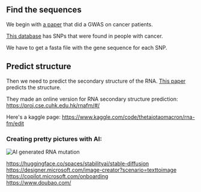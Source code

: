 ## Find the sequences
We begin with [a paper](https://pubmed.ncbi.nlm.nih.gov/31410488/) that did a GWAS on cancer patients. 

[This database](http://ibi.hzau.edu.cn/ncRNA-eQTL/cis.php) has SNPs that were found in people with cancer. 

We have to get a fasta file with the gene sequence for each SNP. 

## Predict structure
Then we need to predict the secondary structure of the RNA. [This paper](https://arxiv.org/abs/2204.00300) predicts the structure. 

They made an online version for RNA secondary structure prediction: https://proj.cse.cuhk.edu.hk/rnafm/#/

Here's a kaggle page: https://www.kaggle.com/code/thetaiotaomacron/rna-fm/edit



### Creating pretty pictures with AI:
![AI generated RNA mutation](https://github.com/user-attachments/assets/a8261c42-5729-4ee8-bfa5-17919d0b75bf)

https://huggingface.co/spaces/stabilityai/stable-diffusion \
https://designer.microsoft.com/image-creator?scenario=texttoimage \
https://copilot.microsoft.com/onboarding \
https://www.doubao.com/ 
